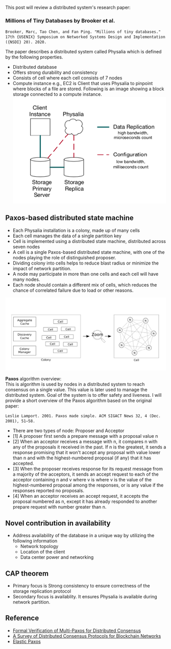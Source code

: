 This post will review a distributed system's research paper:
### Millions of Tiny Databases by Brooker et al.

```
Brooker, Marc, Tao Chen, and Fan Ping. "Millions of tiny databases."  
17th {USENIX} Symposium on Networked Systems Design and Implementation ({NSDI} 20). 2020.
```
The paper describes a distributed system called Physalia which is defined by the following properties.
- Distributed database
- Offers strong durability and consistency
- Consists of cell where each cell consists of 7 nodes
- Compute instance e.g., EC2 is Client that uses Physalia to pinpoint where blocks of a file are stored. Following is an image showing a block storage connected to a compute instance.  
![overview](/images/overview.png)

## Paxos-based distributed state machine
- Each Physalia installation is a colony, made up of many cells
- Each cell manages the data of a single partition key
- Cell is implemented using a distributed state machine, distributed across seven nodes
- A cell is a single Paxos-based distributed state machine, with one of the nodes playing the role of distinguished proposer.
- Dividing colony into cells helps to reduce blast radius or minimize the impact of network partition.
- A node may participate in more than one cells and each cell will have many nodes.
- Each node should contain a different mix of cells, which reduces the chance of correlated failure due to load or other reasons. 

![cell-colony](/images/cell-colony.png)

**Paxos** algorithm overview:  
This is algorithm is used by nodes in a distributed system to reach consensus on a single value. This value is later used to manage the distributed system. Goal of the system is to offer safety and liveness. I will provide a short overview of the Paxos algorithm based on the original paper:   

```
Leslie Lamport. 2001. Paxos made simple. ACM SIGACT News 32, 4 (Dec. 2001), 51–58.
```

- There are two types of node: Proposer and Acceptor
- [1] A proposer first sends a prepare message with a proposal value n
- [2] When an acceptor receives a message with n, it compares n with any of the proposals it received in the past. If n is the greatest, it sends a response promising that it won't accept any proposal with value lower than n and with the highest-numbered proposal (if any) that it has accepted. 
- [3] When the proposer receives response for its request message from a majority of the acceptors, it sends an accept request to each of the acceptor containing n and v where v is where v is the value of the highest-numbered proposal among the responses, or is any value if the responses reported no proposals.  
- [4] When an acceptor receives an accept request, it accepts the proposal numbered as n, except it has already responded to another prepare request with number greater than n.



## Novel contribution in availability
- Address availability of the database in a unique way by
  utilizing the following information 
  - Network topology 
  - Location of the client
  - Data center power and networking



## CAP theorem
- Primary focus is Strong consistency to ensure correctness of the storage replication protocol
- Secondary focus is availablity. It ensures Physalia is available during network partition.

## Reference 
- [Formal Verification of Multi-Paxos for Distributed Consensus](https://arxiv.org/pdf/1606.01387.pdf)
- [A Survey of Distributed Consensus Protocols for Blockchain Networks](https://arxiv.org/pdf/1904.04098.pdf)
- [Elastic Paxos](https://www.inf.usi.ch/pedone/Paper/2017/2017ICDCSb.pdf)
